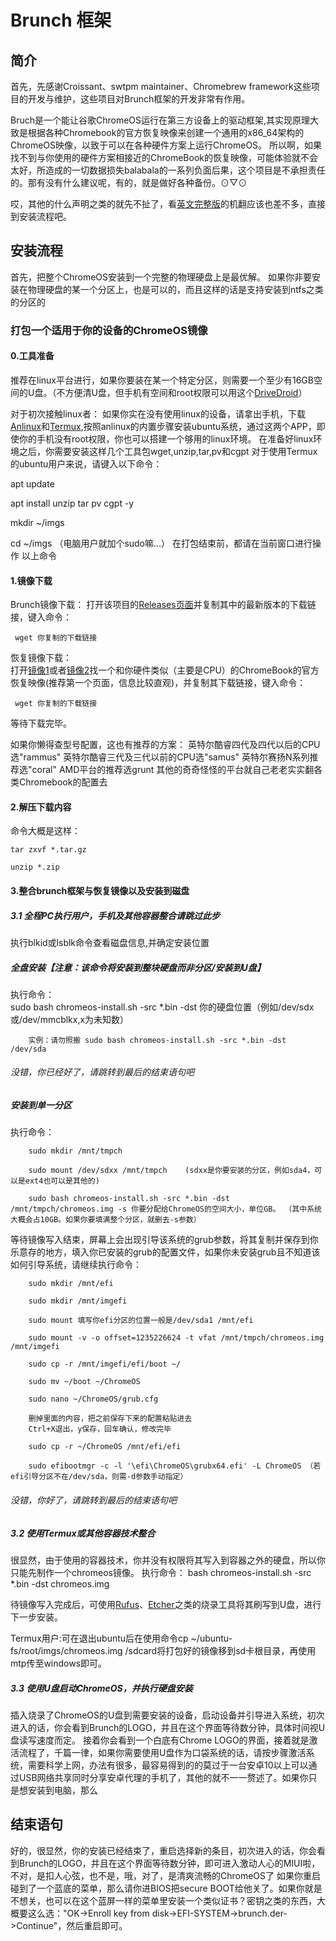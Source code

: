 # Brunch 框架

## 简介

首先，先感谢Croissant、swtpm maintainer、Chromebrew framework这些项目的开发与维护，这些项目对Brunch框架的开发非常有作用。

Bruch是一个能让谷歌ChromeOS运行在第三方设备上的驱动框架,其实现原理大致是根据各种Chromebook的官方恢复映像来创建一个通用的x86_64架构的ChromeOS映像，以致于可以在各种硬件方案上运行ChromeOS。
所以啊，如果找不到与你使用的硬件方案相接近的ChromeBook的恢复映像，可能体验就不会太好，所造成的一切数据损失balabala的一系列负面后果，这个项目是不承担责任的。那有没有什么建议呢，有的，就是做好各种备份。⊙▽⊙

哎，其他的什么声明之类的就先不扯了，看[英文完整版](https://github.com/sebanc/brunch/blob/master/README.md)的机翻应该也差不多，直接到安装流程吧。

## 安装流程

首先，把整个ChromeOS安装到一个完整的物理硬盘上是最优解。
如果你非要安装在物理硬盘的某一个分区上，也是可以的，而且这样的话是支持安装到ntfs之类的分区的

### 打包一个适用于你的设备的ChromeOS镜像

#### 0.工具准备
推荐在linux平台进行，如果你要装在某一个特定分区，则需要一个至少有16GB空间的U盘。（不方便清U盘，但手机有空间和root权限可以用这个[DriveDroid](https://play.google.com/store/apps/details?id=com.softwarebakery.drivedroid)）

对于初次接触linux者：
如果你实在没有使用linux的设备，请拿出手机，下载[Anlinux](https://play.google.com/store/apps/details?id=exa.lnx.a)和[Termux](https://play.google.com/store/apps/details?id=com.termux),按照anlinux的内置步骤安装ubuntu系统，通过这两个APP，即使你的手机没有root权限，你也可以搭建一个够用的linux环境。
在准备好linux环境之后，你需要安装这样几个工具包wget,unzip,tar,pv和cgpt
对于使用Termux的ubuntu用户来说，请键入以下命令：

apt update

apt install unzip tar pv cgpt -y

mkdir ~/imgs

cd ~/imgs
（电脑用户就加个sudo嘛...）
在打包结束前，都请在当前窗口进行操作
以上命令
#### 1.镜像下载
 Brunch镜像下载：
   打开该项目的[Releases页面](https://github.com/sebanc/brunch/releases)并复制其中的最新版本的下载链接，键入命令：
   
     wget 你复制的下载链接
  
 恢复镜像下载：  
   打开[镜像1](https://cros-updates-serving.appspot.com/)或者[镜像2](https://cros.tech/)找一个和你硬件类似（主要是CPU）的ChromeBook的官方恢复映像(推荐第一个页面，信息比较直观)，并复制其下载链接，键入命令：
   
     wget 你复制的下载链接
   
   等待下载完毕。
   
   如果你懒得查型号配置，这也有推荐的方案：
   英特尔酷睿四代及四代以后的CPU选"rammus"
   英特尔酷睿三代及三代以前的CPU选"samus"
   英特尔赛扬N系列推荐选"coral"
   AMD平台的推荐选grunt
   其他的奇奇怪怪的平台就自己老老实实翻各类Chromebook的配置去

#### 2.解压下载内容
   命令大概是这样：
   
    tar zxvf *.tar.gz
   
    unzip *.zip 
   
#### 3.整合brunch框架与恢复镜像以及安装到磁盘
  ##### 3.1 全程PC执行用户，手机及其他容器整合请跳过此步
  执行blkid或lsblk命令查看磁盘信息,并确定安装位置
  ##### 全盘安装【注意：该命令将安装到整块硬盘而非分区/安装到U盘】
   执行命令：     
        sudo bash chromeos-install.sh -src *.bin -dst 你的硬盘位置（例如/dev/sdx或/dev/mmcblkx,x为未知数）
        
        实例：请勿照搬 sudo bash chromeos-install.sh -src *.bin -dst /dev/sda 
        
   ###### 没错，你已经好了，请跳转到最后的结束语句吧
   
  ##### 安装到单一分区
   执行命令：
   
        sudo mkdir /mnt/tmpch
        
        sudo mount /dev/sdxx /mnt/tmpch    (sdxx是你要安装的分区，例如sda4，可以是ext4也可以是其他的)
        
        sudo bash chromeos-install.sh -src *.bin -dst /mnt/tmpch/chromeos.img -s 你要分配给ChromeOS的空间大小，单位GB。 （其中系统大概会占10GB。如果你要填满整个分区，就删去-s参数）

   等待镜像写入结束，屏幕上会出现引导该系统的grub参数，将其复制并保存到你乐意存的地方，填入你已安装的grub的配置文件，如果你未安装grub且不知道该如何引导系统，请继续执行命令：
   
        sudo mkdir /mnt/efi
        
        sudo mkdir /mnt/imgefi
        
        sudo mount 填写你efi分区的位置一般是/dev/sda1 /mnt/efi
        
        sudo mount -v -o offset=1235226624 -t vfat /mnt/tmpch/chromeos.img /mnt/imgefi
        
        sudo cp -r /mnt/imgefi/efi/boot ~/
        
        sudo mv ~/boot ~/ChromeOS
        
        sudo nano ~/ChromeOS/grub.cfg
        
        删掉里面的内容，把之前保存下来的配置粘贴进去
        Ctrl+X退出，y保存，回车确认，修改完毕
        
        sudo cp -r ~/ChromeOS /mnt/efi/efi
        
        sudo efibootmgr -c -l '\efi\ChromeOS\grubx64.efi' -L ChromeOS （若efi引导分区不在/dev/sda，则需-d参数手动指定）
             
   ###### 没错，你好了，请跳转到最后的结束语句吧
        
      
  ##### 3.2 使用Termux或其他容器技术整合
   很显然，由于使用的容器技术，你并没有权限将其写入到容器之外的硬盘，所以你只能先制作一个chromeos镜像。
       执行命令：
         bash chromeos-install.sh -src *.bin -dst chromeos.img
         
   待镜像写入完成后，可使用[Rufus](https://rufus.ie/)、[Etcher](https://www.balena.io/etcher/)之类的烧录工具将其刷写到U盘，进行下一步安装。
         
  Termux用户:可在退出ubuntu后在使用命令cp ~/ubuntu-fs/root/imgs/chromeos.img /sdcard将打包好的镜像移到sd卡根目录，再使用mtp传至windows即可。
  
  ##### 3.3 使用U盘启动ChromeOS，并执行硬盘安装
   插入烧录了ChromeOS的U盘到需要安装的设备，启动设备并引导进入系统，初次进入的话，你会看到Brunch的LOGO，并且在这个界面等待数分钟，具体时间视U盘读写速度而定。
   接着你会看到一个白底有Chrome LOGO的界面，接着就是激活流程了，千篇一律，如果你需要使用U盘作为口袋系统的话，请按步骤激活系统，需要科学上网，办法有很多，最容易得到的的莫过于一台安卓10以上可以通过USB网络共享同时分享安卓代理的手机了，其他的就不一一赘述了。如果你只是想安装到电脑，那么
   
## 结束语句   
   好的，很显然，你的安装已经结束了，重启选择新的条目，初次进入的话，你会看到Brunch的LOGO，并且在这个界面等待数分钟，即可进入激动人心的MIUI啦，不对，是扣人心弦，也不是，哦，对了，是清爽流畅的ChromeOS了
   如果你重启碰到了一个蓝底的菜单，那么请你进BIOS把secure BOOT给他关了。如果你就是不想关，也可以在这个蓝屏一样的菜单里安装一个类似证书？密钥之类的东西，大概要这么选："OK->Enroll key from disk->EFI-SYSTEM->brunch.der->Continue"，然后重启即可。
   
   
